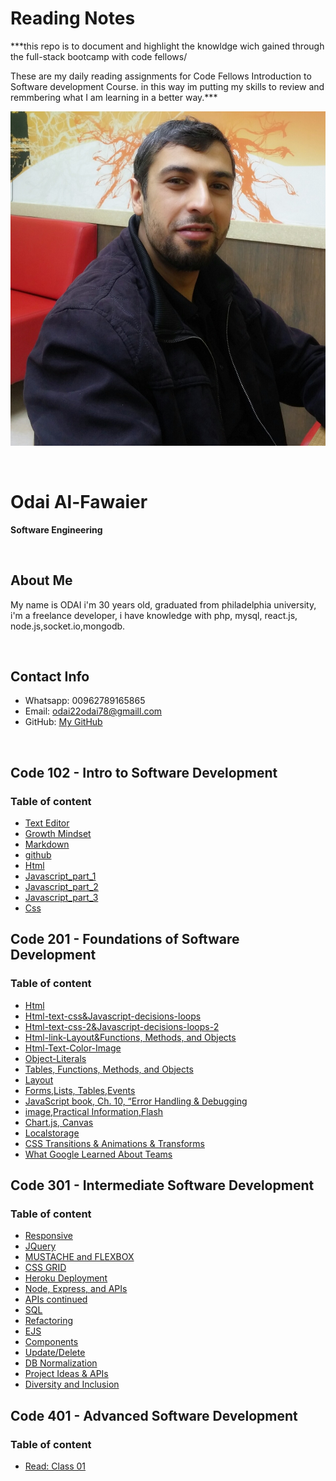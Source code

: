 

# Reading Notes


***this repo is to document and highlight the knowldge wich gained through the full-stack bootcamp with code fellows/

These are my daily reading assignments for Code Fellows Introduction to Software development Course. in this way im putting my skills to review and remmbering what I am learning in a better way.***


![img](assesst/myphoto.jpg)

<br/>

# Odai Al-Fawaier

**Software Engineering**


<br/>

## About Me

My name is ODAI i'm 30 years old, graduated from philadelphia university, i'm a freelance developer, i have knowledge with php, mysql, react.js, node.js,socket.io,mongodb.

<br/>

## Contact Info

* Whatsapp: 00962789165865
* Email: odai22odai78@gmaill.com
* GitHub: [My GitHub](https://github.com/odai1990)

<br/>


## Code 102 - Intro to Software Development

### Table of content


* [Text Editor](Read_lab01.md) 
* [Growth Mindset](Lab_02a.md) 
* [Markdown](Read_02a.md) 
* [github](Read_02b.md) 
* [Html](Read_03.md) 
* [Javascript_part_1](Read_3.md) 
* [Javascript_part_2](Read_4.md) 
* [Javascript_part_3](Read_05a.md) 
* [Css](Read_05b.md) 


## Code 201 - Foundations of Software Development

### Table of content


* [Html](class-01.md) 
* [Html-text-css&Javascript-decisions-loops](class-02.md) 
* [Html-text-css-2&Javascript-decisions-loops-2](class-03.md) 
* [Html-link-Layout&Functions, Methods, and Objects](class-04.md) 
* [Html-Text-Color-Image](class-05.md) 
* [Object-Literals](class-06.md) 
* [Tables, Functions, Methods, and Objects](class-07.md) 
* [Layout](class-08.md) 
* [Forms,Lists, Tables,Events](class-09.md) 
* [JavaScript book, Ch. 10, “Error Handling & Debugging](class-10.md) 
* [image,Practical Information,Flash](class-11.md) 
* [Chart.js, Canvas](class-12.md) 
* [Localstorage](class-13.md) 
* [CSS Transitions & Animations & Transforms](class-14.md) 
* [What Google Learned About Teams](class-14b.md) 


## Code 301 - Intermediate Software Development

### Table of content

 * [Responsive](read1.md)
 * [JQuery](read2.md) 
 * [MUSTACHE and FLEXBOX](read3.md) 
 * [CSS GRID](read4.md) 
 * [Heroku Deployment](read5.md) 
 * [Node, Express, and APIs](read6.md) 
 * [APIs continued](read7.md) 
 * [SQL](read8.md) 
 * [Refactoring](read9.md) 
 * [EJS](read11.md) 
 * [Components](read12.md) 
 * [Update/Delete](read13.md) 
 * [DB Normalization](read14a.md) 
 * [Project Ideas & APIs](read14b.md) 
 * [Diversity and Inclusion](read15.md) 



## Code 401 - Advanced Software Development

### Table of content

 * [Read: Class 01](reading_1.md)

 
